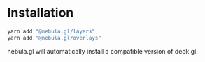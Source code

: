 # Installation


```bash
yarn add "@nebula.gl/layers"
yarn add "@nebula.gl/overlays"
```

nebula.gl will automatically install a compatible version of deck.gl.
